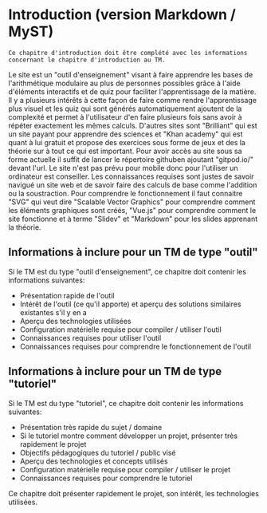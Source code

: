 # Introduction (version Markdown / MyST)

```{admonition} Information
Ce chapitre d'introduction doit être complété avec les informations concernant le chapitre d'introduction au TM. 
```
Le site est un "outil d'enseignement" visant à faire apprendre les bases de l'arithmétique modulaire au plus de personnes possibles grâce à l'aide d'éléments interactifs et de quiz pour faciliter l'apprentissage de la matière. Il y a plusieurs intérêts à cette façon de faire comme rendre l'apprentissage plus visuel et les quiz qui sont générés automatiquement ajoutent de la complexité et permet à l'utilisateur d'en faire plusieurs fois sans avoir à répéter exactement les mêmes calculs. D'autres sites sont "Brilliant" qui est un site payant pour apprendre des sciences et "Khan academy" qui est quant à lui gratuit et propose des exercices sous forme de jeux et des la théorie sur à tout ce qui est important. Pour avoir accès au site sous sa forme actuelle il suffit de lancer le répertoire githuben ajoutant "gitpod.io/" devant l'url. Le site n'est pas prévu pour mobile donc pour l'utiliser un ordinateur est conseiller. Les connaissances requises sont justes de savoir navigué un site web et de savoir faire des calculs de base comme l'addition ou la soustraction. Pour comprendre le fonctionnement il faut connaitre "SVG" qui veut dire "Scalable Vector Graphics" pour comprendre comment les éléments graphiques sont créés, "Vue.js" pour comprendre comment le site fonctionne et à terme "Slidev" et "Markdown" pour les slides apprenant la théorie.

## Informations à inclure pour un TM de type "outil"

Si le TM est du type "outil d'enseignement", ce chapitre doit contenir les informations suivantes:

* Présentation rapide de l'outil
* Intérêt de l'outil (ce qu'il apporte) et aperçu des solutions similaires existantes s'il y en a
* Aperçu des technologies utilisées
* Configuration matérielle requise pour compiler / utiliser l'outil
* Connaissances requises pour utiliser l'outil
* Connaissances requises pour comprendre le fonctionnement de l'outil

## Informations à inclure pour un TM de type "tutoriel"

Si le TM est du type "tutoriel", ce chapitre doit contenir les informations suivantes:

* Présentation très rapide du sujet / domaine
* Si le tutoriel montre comment développer un projet, présenter très rapidement le projet
* Objectifs pédagogiques du tutoriel / public visé
* Aperçu des technologies et concepts utilisés
* Configuration matérielle requise pour compiler / utiliser le projet
* Connaissances requises pour comprendre le tutoriel 



Ce chapitre doit présenter rapidement le projet, son intérêt, les technologies utilisées.


